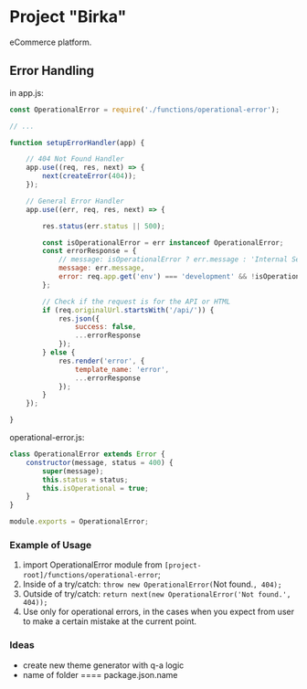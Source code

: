 # Project "Birka"

eCommerce platform.

## Error Handling

in app.js:

```js
const OperationalError = require('./functions/operational-error');

// ...

function setupErrorHandler(app) {

    // 404 Not Found Handler
    app.use((req, res, next) => {
        next(createError(404));
    });

    // General Error Handler
    app.use((err, req, res, next) => {

        res.status(err.status || 500);

        const isOperationalError = err instanceof OperationalError;
        const errorResponse = {
            // message: isOperationalError ? err.message : 'Internal Server Error',
            message: err.message,
            error: req.app.get('env') === 'development' && !isOperationalError ? err : {}
        };

        // Check if the request is for the API or HTML
        if (req.originalUrl.startsWith('/api/')) {
            res.json({
                success: false,
                ...errorResponse
            });
        } else {
            res.render('error', {
                template_name: 'error',
                ...errorResponse
            });
        }
    });

}
```

operational-error.js:

```js
class OperationalError extends Error {
    constructor(message, status = 400) {
        super(message);
        this.status = status;
        this.isOperational = true;
    }
}

module.exports = OperationalError;
```

### Example of Usage

1. import OperationalError module from `[project-root]/functions/operational-error`;
2. Inside of a try/catch: `throw new OperationalError(`Not found.`, 404);`
3. Outside of try/catch: `return next(new OperationalError('Not found.', 404));`
4. Use only for operational errors, in the cases when you expect from user to make a certain mistake at the current point.

### Ideas

- create new theme generator with q-a logic
- name of folder ==== package.json.name
